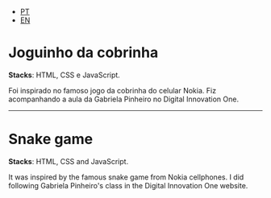 - [PT](#joguinho-da-cobrinha)
- [EN](#snake-game)

# Joguinho da cobrinha

**Stacks**: HTML, CSS e JavaScript.

Foi inspirado no famoso jogo da cobrinha do celular Nokia. Fiz acompanhando a aula da Gabriela Pinheiro no Digital Innovation One.

---

# Snake game

**Stacks**: HTML, CSS and JavaScript.

It was inspired by the famous snake game from Nokia cellphones. I did following Gabriela Pinheiro's class in the Digital Innovation One website.
